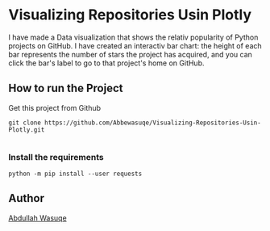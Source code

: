 # Visualizing Repositories Usin Plotly
I have made a Data visualization that shows the relativ popularity of Python projects on GitHub.
I have created an interactiv bar chart: the height of each bar represents the number of stars the project has acquired, and you can click the bar's label to go to that project's home on GitHub.


## How to run the Project
Get this project from Github
``` 
git clone https://github.com/Abbewasuqe/Visualizing-Repositories-Usin-Plotly.git
 
```

### Install the requirements 

``` 
python -m pip install --user requests
```

## Author 
[Abdullah Wasuqe](https://github.com/Abbewasuqe)